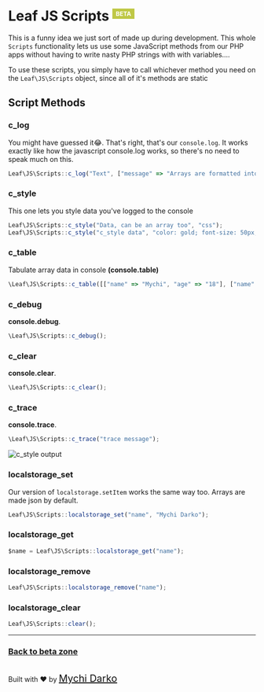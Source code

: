 # Leaf JS Scripts <sup><span style="background: rgb(191, 200, 70); color: white; padding: 3px 7px; font-size: 12px;">BETA</span></sup>

This is a funny idea we just sort of made up during development. This whole `Scripts` functionality lets us use some JavaScript methods from our PHP apps without having to write nasty PHP strings with with variables....

To use these scripts, you simply have to call whichever method you need on the `Leaf\JS\Scripts` object, since all of it's methods are static

## Script Methods

### c_log

You might have guessed it😂. That's right, that's our `console.log`. It works exactly like how the javascript console.log works, so there's no need to speak much on this.

```js
Leaf\JS\Scripts::c_log("Text", ["message" => "Arrays are formatted into JSON"]);
```

### c_style

This one lets you style data you've logged to the console

```js
Leaf\JS\Scripts::c_style("Data, can be an array too", "css");
Leaf\JS\Scripts::c_style("c_style data", "color: gold; font-size: 50px;");
```

### c_table

Tabulate array data in console **(console.table)**

```js
\Leaf\JS\Scripts::c_table([["name" => "Mychi", "age" => "18"], ["name" => "seth", "age" => "18"]]);
```

### c_debug

**console.debug**.

```js
\Leaf\JS\Scripts::c_debug();
```

### c_clear

**console.clear**.

```js
\Leaf\JS\Scripts::c_clear();
```

### c_trace

**console.trace**.

```js
\Leaf\JS\Scripts::c_trace("trace message");
```

![c_style output](../../img/leaf_console_output.png)

### localstorage_set

Our version of `localstorage.setItem` works the same way too. Arrays are made json by default.

```js
Leaf\JS\Scripts::localstorage_set("name", "Mychi Darko");
```

### localstorage_get

```js
$name = Leaf\JS\Scripts::localstorage_get("name");
```

### localstorage_remove

```js
Leaf\JS\Scripts::localstorage_remove("name");
```

### localstorage_clear

```js
Leaf\JS\Scripts::clear();
```

<hr>

### [Back to beta zone](2.1/beta-zone/)

<br>
Built with ❤ by <a href="https://mychi.netlify.com" style="font-size: 20px; color: #111;" target="_blank">Mychi Darko</a>